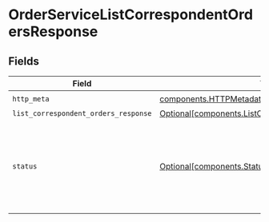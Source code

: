 # OrderServiceListCorrespondentOrdersResponse


## Fields

| Field                                                                                                                                                            | Type                                                                                                                                                             | Required                                                                                                                                                         | Description                                                                                                                                                      |
| ---------------------------------------------------------------------------------------------------------------------------------------------------------------- | ---------------------------------------------------------------------------------------------------------------------------------------------------------------- | ---------------------------------------------------------------------------------------------------------------------------------------------------------------- | ---------------------------------------------------------------------------------------------------------------------------------------------------------------- |
| `http_meta`                                                                                                                                                      | [components.HTTPMetadata](../../models/components/httpmetadata.md)                                                                                               | :heavy_check_mark:                                                                                                                                               | N/A                                                                                                                                                              |
| `list_correspondent_orders_response`                                                                                                                             | [Optional[components.ListCorrespondentOrdersResponse]](../../models/components/listcorrespondentordersresponse.md)                                               | :heavy_minus_sign:                                                                                                                                               | OK                                                                                                                                                               |
| `status`                                                                                                                                                         | [Optional[components.Status]](../../models/components/status.md)                                                                                                 | :heavy_minus_sign:                                                                                                                                               | INVALID_ARGUMENT: There was an issue with one or more fields in the request. The message field will contain details about which field failed validation and why. |